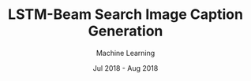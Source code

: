 ---
title: LSTM-Beam Search Image Caption Generation
subtitle: Machine Learning
layout: default
modal-id: 6
date: Jul 2018 - Aug 2018
img: caption.png
thumbnail: caption_thumbnail.png
alt: Image Caption Generation
project-date: Jul 2018 - Aug 2018
category: Machine Learning
description: Applied Machine Learning algorithms on RNNs along with LSM technique to generate captions for images in a single pass. Additionally, Beam Search technique was also accomodated to further increase the efficiency of the results. The machine was trained using Flickr 8k dataset.
---